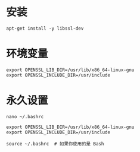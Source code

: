 # 安装
```shell
apt-get install -y libssl-dev
```

# 环境变量
```shell
export OPENSSL_LIB_DIR=/usr/lib/x86_64-linux-gnu
export OPENSSL_INCLUDE_DIR=/usr/include
```

# 永久设置
```shell
nano ~/.bashrc

export OPENSSL_LIB_DIR=/usr/lib/x86_64-linux-gnu
export OPENSSL_INCLUDE_DIR=/usr/include

source ~/.bashrc  # 如果你使用的是 Bash
```